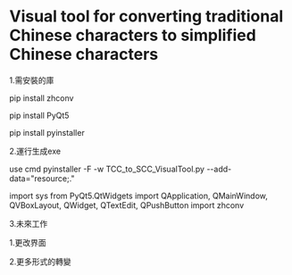 # Visual tool for converting traditional Chinese characters to simplified Chinese characters

1.需安裝的庫

pip install zhconv

pip install PyQt5

pip install pyinstaller

2.運行生成exe

use cmd pyinstaller -F -w  TCC_to_SCC_VisualTool.py --add-data="resource;."



import sys
from PyQt5.QtWidgets import QApplication, QMainWindow, QVBoxLayout, QWidget, QTextEdit, QPushButton
import zhconv

3.未來工作

1.更改界面

2.更多形式的轉變
